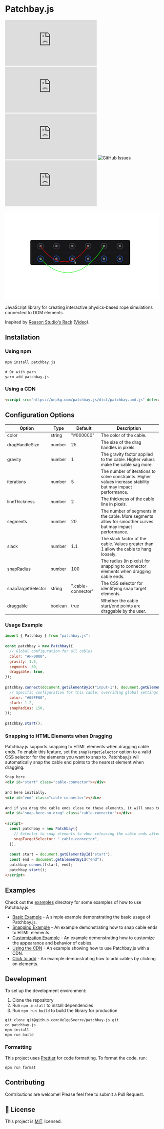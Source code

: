 # Patchbay.js

[![NPM](https://img.shields.io/npm/v/patchbay.js)](https://www.npmjs.com/package/patchbay.js)
![NPM Downloads](https://img.shields.io/npm/dw/patchbay.js)
![npm bundle size](https://img.shields.io/bundlephobia/min/patchbay.js)
![GitHub Issues](https://img.shields.io/github/issues/helgesverre/patchbay-js)
![NPM License](https://img.shields.io/npm/l/patchbay.js)

![Patchbay.js](./art/demo.gif)

JavaScript library for creating interactive physics-based rope simulations connected to DOM
elements.

Inspired
by [Reason Studio's Rack](https://www.reasonstudios.com/rack#:~:text=hear%20what%20happens.-,FLIP%20THE%20RACK,-Scary%20to%20some) ([Video](https://www.reasonstudios.com/videos/Flip-the-rack.mp4)).

## Installation

### Using npm

```shell
npm install patchbay.js

# Or with yarn
yarn add patchbay.js
```

### Using a CDN

```html
<script src="https://unpkg.com/patchbay.js/dist/patchbay.umd.js" defer></script>
```

## Configuration Options

| Option             | Type    | Default            | Description                                                                                                 |
| ------------------ | ------- | ------------------ | ----------------------------------------------------------------------------------------------------------- |
| color              | string  | "#000000"          | The color of the cable.                                                                                     |
| dragHandleSize     | number  | 25                 | The size of the drag handles in pixels.                                                                     |
| gravity            | number  | 1                  | The gravity factor applied to the cable. Higher values make the cable sag more.                             |
| iterations         | number  | 5                  | The number of iterations to solve constraints. Higher values increase stability but may impact performance. |
| lineThickness      | number  | 2                  | The thickness of the cable line in pixels.                                                                  |
| segments           | number  | 20                 | The number of segments in the cable. More segments allow for smoother curves but may impact performance.    |
| slack              | number  | 1.1                | The slack factor of the cable. Values greater than 1 allow the cable to hang loosely.                       |
| snapRadius         | number  | 100                | The radius (in pixels) for snapping to connector elements when dragging cable ends.                         |
| snapTargetSelector | string  | ".cable-connector" | The CSS selector for identifying snap target elements.                                                      |
| draggable          | boolean | true               | Whether the cable start/end points are draggable by the user.                                               |

### Usage Example

```javascript
import { Patchbay } from "patchbay.js";

const patchbay = new Patchbay({
  // Global configuration for all cables
  color: "#FF0000",
  gravity: 1.5,
  segments: 30,
  draggable: true,
});

patchbay.connect(document.getElementById("input-1"), document.getElementById("output-2"), {
  // Specific configuration for this cable, overriding global settings
  color: "#00FF00",
  slack: 1.2,
  snapRadius: 150,
});

patchbay.start();
```

### Snapping to HTML Elements when Dragging

Patchbay.js supports snapping to HTML elements when dragging cable ends. To enable this feature, set the
`snapTargetSelector` option to a valid CSS selector for the elements you want to snap to. Patchbay.js will automatically
snap the cable end points to the nearest element when dragging.

```html
Snap here
<div id="start" class="cable-connector"></div>

and here initially.
<div id="end" class="cable-connector"></div>

And if you drag the cable ends close to these elements, it will snap to them.
<div id="snap-here-on-drag" class="cable-connector"></div>

<script>
  const patchbay = new Patchbay({
    // Selector to snap elements to when releasing the cable ends after dragging
    snapTargetSelector: ".cable-connector",
  });

  const start = document.getElementById("start");
  const end = document.getElementById("end");
  patchbay.connect(start, end);
  patchbay.start();
</script>
```

## Examples

Check out the [examples](./examples) directory for some examples of how to use Patchbay.js.

- [Basic Example](./examples/basic-usage.html) - A simple example demonstrating the basic usage of Patchbay.js.
- [Snapping Example](./examples/snapping.html) - An example demonstrating how to snap cable ends to HTML elements.
- [Customization Example](./examples/configurations.html) - An example demonstrating how to customize the appearance and
  behavior of cables.
- [Using the CDN](./examples/using-cdn-link.html) - An example showing how to use Patchbay.js with a CDN.
- [Click to add](./examples/click-to-add.html) - An example demonstrating how to add cables by clicking on elements.

## Development

To set up the development environment:

1. Clone the repository
2. Run `npm install` to install dependencies
3. Run `npm run build` to build the library for production

```shell
git clone git@github.com:HelgeSverre/patchbay-js.git
cd patchbay-js
npm install
npm run build
```

### Formatting

This project uses [Prettier](https://prettier.io/) for code formatting. To format the code, run:

```shell
npm run format
```

## Contributing

Contributions are welcome! Please feel free to submit a Pull Request.

## 📝 License

This project is [MIT](https://opensource.org/licenses/MIT) licensed.
